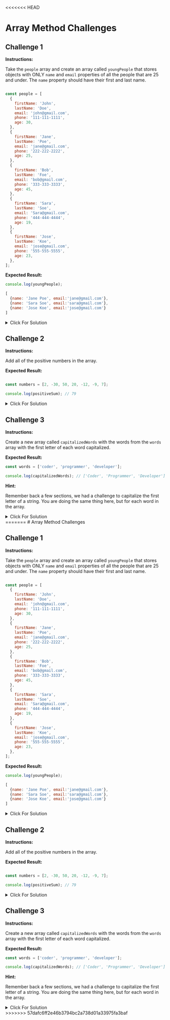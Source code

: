 <<<<<<< HEAD
# Array Method Challenges

## Challenge 1

**Instructions:**

Take the `people` array and create an array called `youngPeople` that stores objects with ONLY `name` and `email` properties of all the people that are 25 and under. The `name` property should have their first and last name.

```JavaScript

const people = [
  {
    firstName: 'John',
    lastName: 'Doe',
    email: 'john@gmail.com',
    phone: '111-111-1111',
    age: 30,
  },
  {
    firstName: 'Jane',
    lastName: 'Poe',
    email: 'jane@gmail.com',
    phone: '222-222-2222',
    age: 25,
  },
  {
    firstName: 'Bob',
    lastName: 'Foe',
    email: 'bob@gmail.com',
    phone: '333-333-3333',
    age: 45,
  },
  {
    firstName: 'Sara',
    lastName: 'Soe',
    email: 'Sara@gmail.com',
    phone: '444-444-4444',
    age: 19,
  },
  {
    firstName: 'Jose',
    lastName: 'Koe',
    email: 'jose@gmail.com',
    phone: '555-555-5555',
    age: 23,
  },
];
```

**Expected Result:**

```JavaScript
console.log(youngPeople);

[
  {name: 'Jane Poe', email:'jane@gmail.com'},
  {name: 'Sara Soe', email:'sara@gmail.com'},
  {name: 'Jose Koe', email:'jose@gmail.com'}
]

```

<details>
  <summary>Click For Solution</summary>

```JavaScript
const youngPeople = people
  .filter((person) => person.age <= 25)
  .map((person) => ({
    name: person.firstName + ' ' + person.lastName,
    email: person.email,
  }));
```

</details>

## Challenge 2

**Instructions:**

Add all of the positive numbers in the array.

**Expected Result:**

```JavaScript

const numbers = [2, -30, 50, 20, -12, -9, 7];

console.log(positiveSum); // 79

```

<details>
  <summary>Click For Solution</summary>
  
```JavaScript
const numbers = [2, -30, 50, 20, -12, -9, 7];

const positiveSum = numbers
  .filter((number) => number > 0)
  .reduce((acc, cur) => acc + cur, 0);

console.log(positiveSum);
```
 
</details>

## Challenge 3

**Instructions:**

Create a new array called `capitalizedWords` with the words from the `words` array with the first letter of each word capitalized.

**Expected Result:**

```JavaScript
const words = ['coder', 'programmer', 'developer'];

console.log(capitalizedWords); // ['Coder', 'Programmer', 'Developer']
```

**Hint:**

Remember back a few sections, we had a challenge to capitalize the first letter of a string. You are doing the same thing here, but for each word in the array.

<details>
  <summary>Click For Solution</summary>
  
```JavaScript
const capitalizedWords = words.map(
  (word) => word[0].toUpperCase() + word.slice(1, word.length)
);

```
</details>
=======
# Array Method Challenges

## Challenge 1

**Instructions:**

Take the `people` array and create an array called `youngPeople` that stores objects with ONLY `name` and `email` properties of all the people that are 25 and under. The `name` property should have their first and last name.

```JavaScript

const people = [
  {
    firstName: 'John',
    lastName: 'Doe',
    email: 'john@gmail.com',
    phone: '111-111-1111',
    age: 30,
  },
  {
    firstName: 'Jane',
    lastName: 'Poe',
    email: 'jane@gmail.com',
    phone: '222-222-2222',
    age: 25,
  },
  {
    firstName: 'Bob',
    lastName: 'Foe',
    email: 'bob@gmail.com',
    phone: '333-333-3333',
    age: 45,
  },
  {
    firstName: 'Sara',
    lastName: 'Soe',
    email: 'Sara@gmail.com',
    phone: '444-444-4444',
    age: 19,
  },
  {
    firstName: 'Jose',
    lastName: 'Koe',
    email: 'jose@gmail.com',
    phone: '555-555-5555',
    age: 23,
  },
];
```

**Expected Result:**

```JavaScript
console.log(youngPeople);

[
  {name: 'Jane Poe', email:'jane@gmail.com'},
  {name: 'Sara Soe', email:'sara@gmail.com'},
  {name: 'Jose Koe', email:'jose@gmail.com'}
]

```

<details>
  <summary>Click For Solution</summary>

```JavaScript
const youngPeople = people
  .filter((person) => person.age <= 25)
  .map((person) => ({
    name: person.firstName + ' ' + person.lastName,
    email: person.email,
  }));
```

</details>

## Challenge 2

**Instructions:**

Add all of the positive numbers in the array.

**Expected Result:**

```JavaScript

const numbers = [2, -30, 50, 20, -12, -9, 7];

console.log(positiveSum); // 79

```

<details>
  <summary>Click For Solution</summary>
  
```JavaScript
const numbers = [2, -30, 50, 20, -12, -9, 7];

const positiveSum = numbers
  .filter((number) => number > 0)
  .reduce((acc, cur) => acc + cur, 0);

console.log(positiveSum);
```
 
</details>

## Challenge 3

**Instructions:**

Create a new array called `capitalizedWords` with the words from the `words` array with the first letter of each word capitalized.

**Expected Result:**

```JavaScript
const words = ['coder', 'programmer', 'developer'];

console.log(capitalizedWords); // ['Coder', 'Programmer', 'Developer']
```

**Hint:**

Remember back a few sections, we had a challenge to capitalize the first letter of a string. You are doing the same thing here, but for each word in the array.

<details>
  <summary>Click For Solution</summary>
  
```JavaScript
const capitalizedWords = words.map(
  (word) => word[0].toUpperCase() + word.slice(1, word.length)
);

```
</details>
>>>>>>> 57dafc6ff2e46b3794bc2a738d01a33975fa3baf

